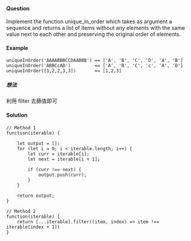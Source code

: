 #### Question
Implement the function unique_in_order which takes as argument a sequence and returns a list of items without any elements with the same value next to each other and preserving the original order of elements.

#### Example
```
uniqueInOrder('AAAABBBCCDAABBB') == ['A', 'B', 'C', 'D', 'A', 'B']
uniqueInOrder('ABBCcAD')         == ['A', 'B', 'C', 'c', 'A', 'D']
uniqueInOrder([1,2,2,3,3])       == [1,2,3]

```

##### 想法
利用 filter 去篩值即可

#### Solution
```
// Method 1
function(iterable) {

    let output = [];
    for (let i = 0; i < iterable.length; i++) {
        let curr = iterable[i];
        let next = iterable[i + 1];

        if (curr !== next) {
            output.push(curr);
        }
    }

    return output;
}
```

```
// Method 2
function(iterable) {
    return [...iterable].filter((item, index) => item !== iterable[index + 1])
}
```